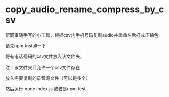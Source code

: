 # copy_audio_rename_compress_by_csv
帮同事随手写的小工具，根据csv内手机号码复制audio并重命名后打成压缩包


请先npm install一下

将有电话号码的csv文件放入该文件夹，

注：该文件夹只允许一个csv文件存在

放入需要复制的录音源文件（可以是多个）

然后运行 node index.js 或者是npm test